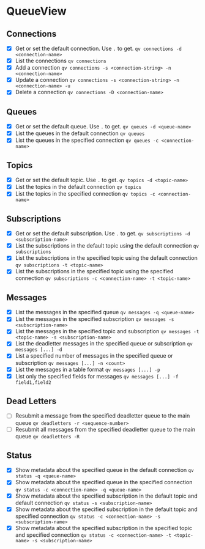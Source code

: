# QueueView

## Connections
- [x] Get or set the default connection. Use `.` to get. `qv connections -d <connection-name>`
- [x] List the connections `qv connections`
- [x] Add a connection `qv connections -s <connection-string> -n <connection-name>`
- [x] Update a connection `qv connections -s <connection-string> -n <connection-name> -u`
- [x] Delete a connection `qv connections -D <connection-name>`

## Queues
- [x] Get or set the default queue. Use `.` to get. `qv queues -d <queue-name>`
- [x] List the queues in the default connection `qv queues`
- [x] List the queues in the specified connection `qv queues -c <connection-name>`

## Topics
- [x] Get or set the default topic. Use `.` to get. `qv topics -d <topic-name>`
- [x] List the topics in the default connection `qv topics`
- [x] List the topics in the specified connection `qv topics -c <connection-name>`

## Subscriptions
- [x] Get or set the default subscription. Use `.` to get. `qv subscriptions -d <subscription-name>`
- [x] List the subscriptions in the default topic using the default connection `qv subscriptions`
- [x] List the subscriptions in the specified topic using the default connection `qv subscriptions -t <topic-name>`
- [x] List the subscriptions in the specified topic using the specified connection `qv subscriptions -c <connection-name> -t <topic-name>`

## Messages
- [x] List the messages in the specified queue `qv messages -q <queue-name>`
- [x] List the messages in the specified subscription `qv messages -s <subscription-name>`
- [x] List the messages in the specified topic and subscription `qv messages -t <topic-name> -s <subscription-name>`
- [x] List the deadletter messages in the specified queue or subscription `qv messages [...] -d`
- [x] List a specified number of messages in the specified queue or subscription `qv messages [...] -n <count>`
- [x] List the messages in a table format `qv messages [...] -p`
- [x] List only the specified fields for messages `qv messages [...] -f field1,field2`

## Dead Letters
- [ ] Resubmit a message from the specified deadletter queue to the main queue `qv deadletters -r <sequence-number>`
- [ ] Resubmit all messages from the specified deadletter queue to the main queue `qv deadletters -R`

## Status
- [x] Show metadata about the specified queue in the default connection `qv status -q <queue-name>`
- [x] Show metadata about the specified queue in the specified connection `qv status -c <connection-name> -q <queue-name>`
- [x] Show metadata about the specified subscription in the default topic and default connection `qv status -s <subscription-name>`
- [x] Show metadata about the specified subscription in the default topic and specified connection `qv status -c <connection-name> -s <subscription-name>`
- [x] Show metadata about the specified subscription in the specified topic and specified connection `qv status -c <connection-name> -t <topic-name> -s <subscription-name>`
